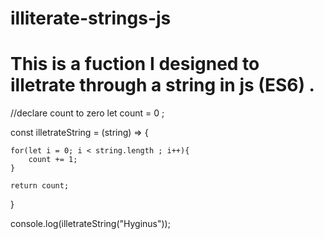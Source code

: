 # illiterate-strings-js
# This is a fuction I designed to illetrate through a string in js (ES6) .


//declare count to zero
let count = 0 ;

const illetrateString = (string) => {

    for(let i = 0; i < string.length ; i++){
        count += 1;
    }

    return count;
}

console.log(illetrateString("Hyginus"));

